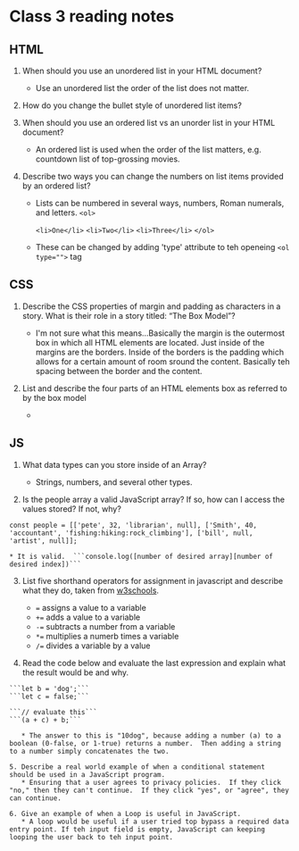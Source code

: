 # Class 3 reading notes

## HTML

1. When should you use an unordered list in your HTML document?
    - Use an unordered list the order of the list does not matter.
2. How do you change the bullet style of unordered list items?
3. When should you use an ordered list vs an unorder list in your HTML document?
    - An ordered list is used when the order of the list matters, e.g. countdown list of top-grossing movies.
4. Describe two ways you can change the numbers on list items provided by an ordered list?

   - Lists can be numbered in several ways, numbers, Roman numerals, and letters.
    ```<ol>```

        ```<li>One</li>```
        ```<li>Two</li>```
        ```<li>Three</li>```
    ```</ol>```  
    - These can be changed by adding 'type' attribute to teh openeing ```<ol type="">``` tag

## CSS

1. Describe the CSS properties of margin and padding as characters in a story. What is their role in a story titled: “The Box Model”?
    - I'm not sure what this means...Basically the margin is the outermost box in which all HTML elements are located.  Just inside of the margins are the borders.  Inside of the borders is the padding which allows for a certain amount of room sround the content.  Basically teh spacing between the border and the content.  

2. List and describe the four parts of an HTML elements box as referred to by the box model

    -

## JS

1. What data types can you store inside of an Array?
    - Strings, numbers, and several other types.

2. Is the people array a valid JavaScript array? If so, how can I access the values stored? If not, why?

 ```const people = [['pete', 32, 'librarian', null], ['Smith', 40, 'accountant', 'fishing:hiking:rock_climbing'], ['bill', null, 'artist', null]];```

    * It is valid.  ```console.log([number of desired array][number of desired index])```

3. List five shorthand operators for assignment in javascript and describe what they do, taken from [w3schools](https://www.w3schools.com/js/js_assignment.asp).
    * ```=``` assigns a value to a variable
    * ```+=``` adds a value to a variable
    * ```-=``` subtracts a number from a variable
    * ```*=``` multiplies a numerb times a variable
    * ```/=``` divides a variable by a value 

4. Read the code below and evaluate the last expression and explain what the result would be and why.

 ```let a = 10;
 ```let b = 'dog';```
 ```let c = false;```

 ```// evaluate this```
 ```(a + c) + b;```

    * The answer to this is "10dog", because adding a number (a) to a boolean (0-false, or 1-true) returns a number.  Then adding a string to a number simply concatenates the two.  

5. Describe a real world example of when a conditional statement should be used in a JavaScript program.
    * Ensuring that a user agrees to privacy policies.  If they click "no," then they can't continue.  If they click "yes", or "agree", they can continue.  

6. Give an example of when a Loop is useful in JavaScript.
    * A loop would be useful if a user tried top bypass a required data entry point. If teh input field is empty, JavaScript can keeping looping the user back to teh input point.